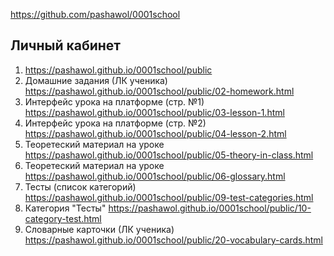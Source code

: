<https://github.com/pashawol/0001school>
## Личный кабинет
1.  <https://pashawol.github.io/0001school/public> 
1. Домашние задания (ЛК ученика) <https://pashawol.github.io/0001school/public/02-homework.html>
1. Интерфейс урока на платформе (стр. №1) <https://pashawol.github.io/0001school/public/03-lesson-1.html>
1. Интерфейс урока на платформе (стр. №2) <https://pashawol.github.io/0001school/public/04-lesson-2.html>
1. Теоретеский материал на уроке <https://pashawol.github.io/0001school/public/05-theory-in-class.html>
1. Теоретеский материал на уроке <https://pashawol.github.io/0001school/public/06-glossary.html>
1. Тесты (список категорий) <https://pashawol.github.io/0001school/public/09-test-categories.html>
1. Категория "Тесты" <https://pashawol.github.io/0001school/public/10-category-test.html>
1. Словарные карточки (ЛК ученика) <https://pashawol.github.io/0001school/public/20-vocabulary-cards.html>
